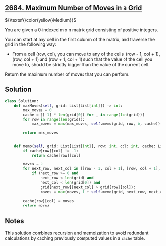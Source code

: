 ## [2684. Maximum Number of Moves in a Grid](https://leetcode.com/problems/maximum-number-of-moves-in-a-grid/)

${\textsf{\color{yellow}Medium}}$

You are given a 0-indexed m x n matrix grid consisting of positive integers.

You can start at any cell in the first column of the matrix, and traverse the grid in the following way:

- From a cell (row, col), you can move to any of the cells: (row - 1, col + 1), (row, col + 1) and (row + 1, col + 1) such that the value of the cell you move to, should be strictly bigger than the value of the current cell.

Return the maximum number of moves that you can perform.

## Solution
```python
class Solution:
    def maxMoves(self, grid: List[List[int]]) -> int:
        max_moves = 0
        cache = [[-1] * len(grid[0]) for _ in range(len(grid))]
        for row in range(len(grid)):
            max_moves = max(max_moves, self.memo(grid, row, 0, cache))

        return max_moves


    def memo(self, grid: List[List[int]], row: int, col: int, cache: List[List[int]]) -> int:
        if cache[row][col] != -1:
            return cache[row][col]

        moves = 0
        for next_row, next_col in [[row - 1, col + 1], [row, col + 1], [row + 1, col + 1]]:
            if (next_row >= 0 and
                next_row < len(grid) and
                next_col < len(grid[0]) and 
                grid[next_row][next_col] > grid[row][col]):
                moves = max(moves, 1 + self.memo(grid, next_row, next_col, cache))
    
        cache[row][col] = moves
        return moves
```

## Notes
This solution combines recursion and memoization to avoid redundant calculations by caching previously computed values in a `cache` table.
